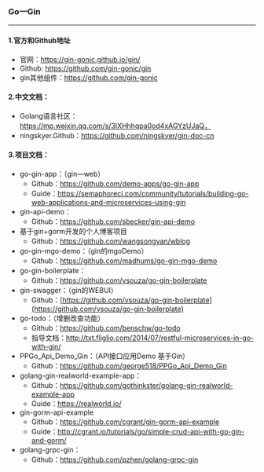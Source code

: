 ### Go一Gin

---

#### 1.官方和Github地址

- 官网：https://gin-gonic.github.io/gin/
- Github: https://github.com/gin-gonic/gin
- gin其他组件：https://github.com/gin-gonic

#### 2.中文文档：

- Golang语言社区：https://mp.weixin.qq.com/s/3lXHhhqpa0od4xAGYzUJaQ，
- ningskyer.Github：https://github.com/ningskyer/gin-doc-cn

#### 3.项目文档：

- go-gin-app：（gin—web）
  - Github：https://github.com/demo-apps/go-gin-app
  - Guide：https://semaphoreci.com/community/tutorials/building-go-web-applications-and-microservices-using-gin
- gin-api-demo：
  - Github：https://github.com/sbecker/gin-api-demo
- 基于gin+gorm开发的个人博客项目
  - Github：https://github.com/wangsongyan/wblog
- go-gin-mgo-demo：（gin的mgoDemo）
  - Github：https://github.com/madhums/go-gin-mgo-demo
- go-gin-boilerplate：
  - Github：https://github.com/vsouza/go-gin-boilerplate
- gin-swagger：（gin的WEBUI）
  - Github：[https://github.com/vsouza/go-gin-boilerplate](https://github.com/vsouza/go-gin-boilerplate)
- go-todo：（增删改查功能）
  - Github：https://github.com/benschw/go-todo
  - 指导文档：http://txt.fliglio.com/2014/07/restful-microservices-in-go-with-gin/
- PPGo_Api_Demo_Gin：（API接口应用Demo 基于Gin）
  - Github：https://github.com/george518/PPGo_Api_Demo_Gin
- golang-gin-realworld-example-app：
  - Github：https://github.com/gothinkster/golang-gin-realworld-example-app
  - Guide：https://realworld.io/
- gin-gorm-api-example
  - Github：https://github.com/cgrant/gin-gorm-api-example
  - Guide：http://cgrant.io/tutorials/go/simple-crud-api-with-go-gin-and-gorm/
- golang-grpc-gin：
  - Github：https://github.com/pzhen/golang-grpc-gin













